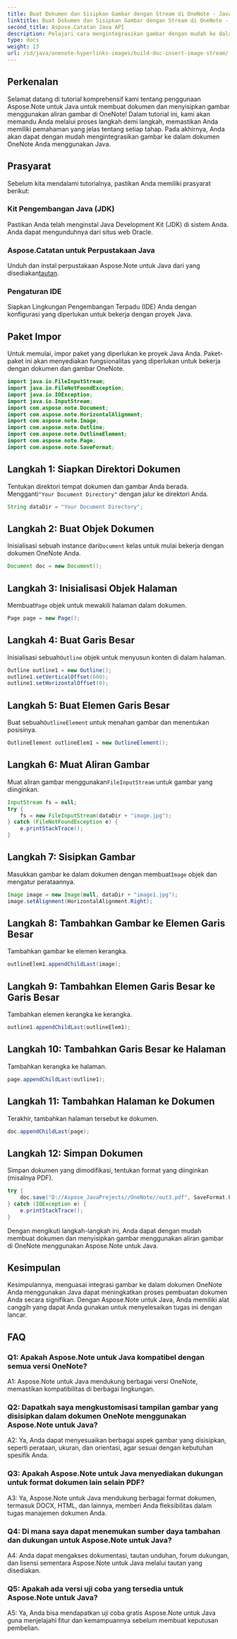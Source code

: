 ```yaml
---
title: Buat Dokumen dan Sisipkan Gambar dengan Stream di OneNote - Java
linktitle: Buat Dokumen dan Sisipkan Gambar dengan Stream di OneNote - Java
second_title: Aspose.Catatan Java API
description: Pelajari cara mengintegrasikan gambar dengan mudah ke dalam dokumen OneNote menggunakan Aspose.Note untuk Java. Tutorial langkah demi langkah untuk pengembang Java.
type: docs
weight: 13
url: /id/java/onenote-hyperlinks-images/build-doc-insert-image-stream/
---
```

## Perkenalan

Selamat datang di tutorial komprehensif kami tentang penggunaan Aspose.Note untuk Java untuk membuat dokumen dan menyisipkan gambar menggunakan aliran gambar di OneNote! Dalam tutorial ini, kami akan memandu Anda melalui proses langkah demi langkah, memastikan Anda memiliki pemahaman yang jelas tentang setiap tahap. Pada akhirnya, Anda akan dapat dengan mudah mengintegrasikan gambar ke dalam dokumen OneNote Anda menggunakan Java.

## Prasyarat

Sebelum kita mendalami tutorialnya, pastikan Anda memiliki prasyarat berikut:

### Kit Pengembangan Java (JDK)

Pastikan Anda telah menginstal Java Development Kit (JDK) di sistem Anda. Anda dapat mengunduhnya dari situs web Oracle.

### Aspose.Catatan untuk Perpustakaan Java

 Unduh dan instal perpustakaan Aspose.Note untuk Java dari yang disediakan[tautan](https://releases.aspose.com/note/java/).

### Pengaturan IDE

Siapkan Lingkungan Pengembangan Terpadu (IDE) Anda dengan konfigurasi yang diperlukan untuk bekerja dengan proyek Java.

## Paket Impor

Untuk memulai, impor paket yang diperlukan ke proyek Java Anda. Paket-paket ini akan menyediakan fungsionalitas yang diperlukan untuk bekerja dengan dokumen dan gambar OneNote.

```java
import java.io.FileInputStream;
import java.io.FileNotFoundException;
import java.io.IOException;
import java.io.InputStream;
import com.aspose.note.Document;
import com.aspose.note.HorizontalAlignment;
import com.aspose.note.Image;
import com.aspose.note.Outline;
import com.aspose.note.OutlineElement;
import com.aspose.note.Page;
import com.aspose.note.SaveFormat;
```

## Langkah 1: Siapkan Direktori Dokumen

 Tentukan direktori tempat dokumen dan gambar Anda berada. Mengganti`"Your Document Directory"` dengan jalur ke direktori Anda.

```java
String dataDir = "Your Document Directory";
```

## Langkah 2: Buat Objek Dokumen

 Inisialisasi sebuah instance dari`Document` kelas untuk mulai bekerja dengan dokumen OneNote Anda.

```java
Document doc = new Document();
```

## Langkah 3: Inisialisasi Objek Halaman

 Membuat`Page` objek untuk mewakili halaman dalam dokumen.

```java
Page page = new Page();
```

## Langkah 4: Buat Garis Besar

 Inisialisasi sebuah`Outline` objek untuk menyusun konten di dalam halaman.

```java
Outline outline1 = new Outline();
outline1.setVerticalOffset(600);
outline1.setHorizontalOffset(0);
```

## Langkah 5: Buat Elemen Garis Besar

 Buat sebuah`OutlineElement` untuk menahan gambar dan menentukan posisinya.

```java
OutlineElement outlineElem1 = new OutlineElement();
```

## Langkah 6: Muat Aliran Gambar

 Muat aliran gambar menggunakan`FileInputStream` untuk gambar yang diinginkan.

```java
InputStream fs = null;
try {
    fs = new FileInputStream(dataDir + "image.jpg");
} catch (FileNotFoundException e) {
    e.printStackTrace();
}
```

## Langkah 7: Sisipkan Gambar

 Masukkan gambar ke dalam dokumen dengan membuat`Image` objek dan mengatur perataannya.

```java
Image image = new Image(null, dataDir + "image1.jpg");
image.setAlignment(HorizontalAlignment.Right);
```

## Langkah 8: Tambahkan Gambar ke Elemen Garis Besar

Tambahkan gambar ke elemen kerangka.

```java
outlineElem1.appendChildLast(image);
```

## Langkah 9: Tambahkan Elemen Garis Besar ke Garis Besar

Tambahkan elemen kerangka ke kerangka.

```java
outline1.appendChildLast(outlineElem1);
```

## Langkah 10: Tambahkan Garis Besar ke Halaman

Tambahkan kerangka ke halaman.

```java
page.appendChildLast(outline1);
```

## Langkah 11: Tambahkan Halaman ke Dokumen

Terakhir, tambahkan halaman tersebut ke dokumen.

```java
doc.appendChildLast(page);
```

## Langkah 12: Simpan Dokumen

Simpan dokumen yang dimodifikasi, tentukan format yang diinginkan (misalnya PDF).

```java
try {
    doc.save("D://Aspose_JavaProjects//OneNote//out3.pdf", SaveFormat.Pdf);
} catch (IOException e) {
    e.printStackTrace();
}
```

Dengan mengikuti langkah-langkah ini, Anda dapat dengan mudah membuat dokumen dan menyisipkan gambar menggunakan aliran gambar di OneNote menggunakan Aspose.Note untuk Java.

## Kesimpulan

Kesimpulannya, menguasai integrasi gambar ke dalam dokumen OneNote Anda menggunakan Java dapat meningkatkan proses pembuatan dokumen Anda secara signifikan. Dengan Aspose.Note untuk Java, Anda memiliki alat canggih yang dapat Anda gunakan untuk menyelesaikan tugas ini dengan lancar.

## FAQ

### Q1: Apakah Aspose.Note untuk Java kompatibel dengan semua versi OneNote?

A1: Aspose.Note untuk Java mendukung berbagai versi OneNote, memastikan kompatibilitas di berbagai lingkungan.

### Q2: Dapatkah saya mengkustomisasi tampilan gambar yang disisipkan dalam dokumen OneNote menggunakan Aspose.Note untuk Java?

A2: Ya, Anda dapat menyesuaikan berbagai aspek gambar yang disisipkan, seperti perataan, ukuran, dan orientasi, agar sesuai dengan kebutuhan spesifik Anda.

### Q3: Apakah Aspose.Note untuk Java menyediakan dukungan untuk format dokumen lain selain PDF?

A3: Ya, Aspose.Note untuk Java mendukung berbagai format dokumen, termasuk DOCX, HTML, dan lainnya, memberi Anda fleksibilitas dalam tugas manajemen dokumen Anda.

### Q4: Di mana saya dapat menemukan sumber daya tambahan dan dukungan untuk Aspose.Note untuk Java?

A4: Anda dapat mengakses dokumentasi, tautan unduhan, forum dukungan, dan lisensi sementara Aspose.Note untuk Java melalui tautan yang disediakan.

### Q5: Apakah ada versi uji coba yang tersedia untuk Aspose.Note untuk Java?

A5: Ya, Anda bisa mendapatkan uji coba gratis Aspose.Note untuk Java guna menjelajahi fitur dan kemampuannya sebelum membuat keputusan pembelian.

